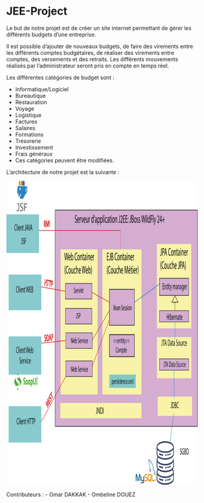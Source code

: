 # JEE-Project

Le but de notre projet est de créer un site internet permettant de gérer les différents budgets d’une entreprise. 

Il est possible d’ajouter de nouveaux budgets, de faire des virements entre les différents comptes budgétaires, de réaliser des virements entre comptes, des versements et des retraits. Les différents mouvements réalisés par l’administrateur seront pris en compte en temps réel. 

Les différentes catégories de budget sont : 
- Informatique/Logiciel
- Bureautique
- Restauration
- Voyage
- Logistique
- Factures
- Salaires
- Formations
- Trésorerie
- Investissement
- Frais généraux
- Ces catégories peuvent être modifiées.

L’architecture de notre projet est la suivante :
<p align="center"><img src="/photos/archi_jee.png" width="1000px" height="800px"></p>

<p>
  Contributeurs :
  - Omar DAKKAK
  - Ombeline DOUEZ
</p>
